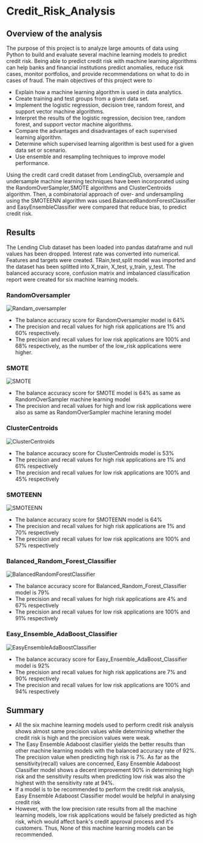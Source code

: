 # Credit_Risk_Analysis
## Overview of the analysis
The purpose of this project is to analyze large amounts of data using Python to build and evaluate several machine learning models to predict credit risk. Being able to predict credit risk with machine learning algorithms can help banks and financial institutions predict anomalies, reduce risk cases, monitor portfolios, and provide recommendations on what to do in cases of fraud. The main objectives of this project were to
* Explain how a machine learning algorithm is used in data analytics.
* Create training and test groups from a given data set.
* Implement the logistic regression, decision tree, random forest, and support vector machine algorithms.
* Interpret the results of the logistic regression, decision tree, random forest, and support vector machine algorithms.
* Compare the advantages and disadvantages of each supervised learning algorithm.
* Determine which supervised learning algorithm is best used for a given data set or scenario.
* Use ensemble and resampling techniques to improve model performance.

Using the credit card credit dataset from LendingClub, oversample and undersample machine learning techniques have been incorporated using the RandomOverSampler,SMOTE algorithms and ClusterCentroids algorithm. Then, a combinatorial approach of over- and undersampling using the SMOTEENN algorithm was used.BalancedRandomForestClassifier and EasyEnsembleClassifier were compared that reduce bias, to predict credit risk.

## Results
The Lending Club dataset has been loaded into pandas dataframe and null values has been dropped. Interest rate was converted into numerical. Features and targets were created. TRain,test,split model was imported and the dataset has been splitted into X_train, X_test, y_train, y_test. The balanced accuracy score, confusion matrix and imbalanced classification report were created for six machine learning models.

### RandomOversampler

![Randam_oversampler](https://user-images.githubusercontent.com/108298416/197601059-ff92970c-00b7-4868-b81c-562a66612af4.PNG)

* The balance accuracy score for RandomOversampler model is 64%
* The precision and recall values for high risk applications are 1% and 60% respectively.
* The precision and recall values for low risk applications are 100% and 68% respectively, as the number of the low_risk applications were higher.

### SMOTE 

![SMOTE](https://user-images.githubusercontent.com/108298416/197677812-5c8dfa52-6f83-4ec6-acdb-f351ddbaaf3d.PNG)

* The balance accuracy score for SMOTE  model is 64% as same as RandomOverSampler machine learning model
* The precision and recall values for high and low risk applications were also as same as RandomOverSampler machine leraning model

### ClusterCentroids

![ClusterCentroids ](https://user-images.githubusercontent.com/108298416/197678151-e78d5294-28f3-4bd3-90d2-ec00015f5360.PNG)

* The balance accuracy score for ClusterCentroids model is 53%
* The precision and recall values for high risk applications are 1% and 61% respectively
* The precision and recall values for low risk applications are 100% and 45% respectively

### SMOTEENN

![SMOTEENN](https://user-images.githubusercontent.com/108298416/197678416-939c5ce1-be68-461d-b408-91d09bcf047c.PNG)

* The balance accuracy score for SMOTEENN model is 64%
* The precision and recall values for high risk applications are 1% and 70% respectively
* The precision and recall values for low risk applications are 100% and 57% respectively

### Balanced_Random_Forest_Classifier

![BalancedRandomForestClassifier](https://user-images.githubusercontent.com/108298416/197678749-b845257e-617f-4381-8168-01f7f27af133.PNG)

* The balance accuracy score for Balanced_Random_Forest_Classifier model is 79%
* The precision and recall values for high risk applications are 4% and 67% respectively
* The precision and recall values for low risk applications are 100% and 91% respectively

### Easy_Ensemble_AdaBoost_Classifier

![EasyEnsembleAdaBoostClassifier](https://user-images.githubusercontent.com/108298416/197679037-3d9465d1-f655-42f2-b7e9-21eb3585b866.PNG)

* The balance accuracy score for Easy_Ensemble_AdaBoost_Classifier model is 92%
* The precision and recall values for high risk applications are 7% and 90% respectively
* The precision and recall values for low risk applications are 100% and 94% respectively

## Summary
* All the six machine learning models used to perform credit risk analysis shows almost same precision values while determining whether the credit risk is high and the precision values were weak. 
* The Easy Ensemble Adaboost clasiifier yields the better results than other machine learning models with the balanced accuracy rate of 92%. The precision value when predicting high risk is 7%. As far as the sensitivity(recall) values are concerned, Easy Ensemble Adaboost Classifier model shows a decent improvement 90% in determining high risk and the sensitivity results when predicting low risk was also the highest with the sensitivity rate at 94%.
* If a model is to be recommended to perform the credit risk analysis, Easy Ensemble Adaboost Classifier model would be helpful in analysing credit risk
* However, with the low precision rate results from all the machine learning models, low risk applications would be falsely predicted as high risk, which would affect bank's credit approval process and it's customers. Thus, None of this machine learning models can be recommended.
